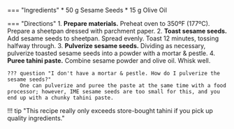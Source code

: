 === "Ingredients"
    * 50 g Sesame Seeds
    * 15 g Olive Oil

=== "Directions"
    1. **Prepare materials.** Preheat oven to 350ºF (177ºC). Prepare a sheetpan dressed with parchment paper.
    2. **Toast sesame seeds.** Add sesame seeds to sheetpan. Spread evenly. Toast 12 minutes, tossing halfway through.
    3. **Pulverize sesame seeds.** Dividing as necessary, pulverize toasted sesame seeds into a powder with a mortar & pestle.
    4. **Puree tahini paste.** Combine sesame powder and olive oil. Whisk well.

    ??? question "I don't have a mortar & pestle. How do I pulverize the sesame seeds?"
        One can pulverize and puree the paste at the same time with a food processor; however, IME sesame seeds are too small for this, and you end up with a chunky tahini paste.

!!! tip "This recipe really only exceeds store-bought tahini if you pick up quality ingredients."
